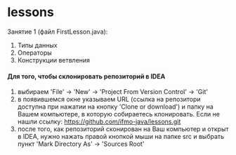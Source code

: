# lessons
Занятие 1 (файл FirstLesson.java):
1. Типы данных 
2. Операторы 
3. Конструкции ветвления

#### Для того, чтобы склонировать репозиторий в IDEA 
1. выбираем 'File' -> 'New' -> 'Project From Version Control' -> 'Git'
2. в появившемся окне указываем URL (ссылка на репозитори доступна при нажатии на кнопку 'Clone or download') и папку на Вашем компьютере, в которую собираетесь клонировать. Если не нашли ссылку: https://github.com/ifmo-java/lessons.git 
3. после того, как репозиторий сконирован на Ваш компьютер и открыт в IDEA, нужно нажать правой кнопкой мыши на папке src и выбрать пункт 'Mark Directory As' -> 'Sources Root'
